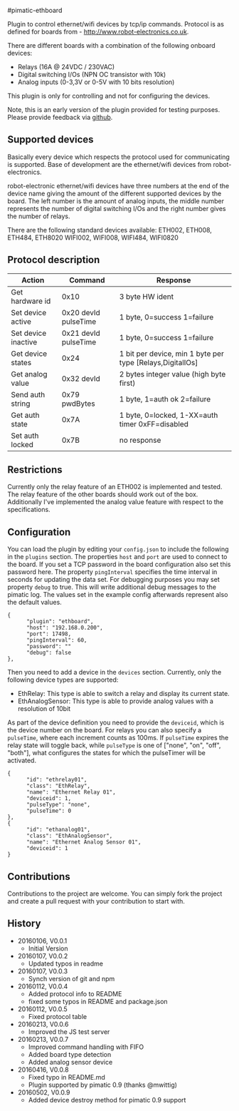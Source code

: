 #pimatic-ethboard

Plugin to control ethernet/wifi devices by tcp/ip commands.
Protocol is as defined for boards from - <http://www.robot-electronics.co.uk>.

There are different boards with a combination of the following onboard devices:
   * Relays (16A @ 24VDC / 230VAC)
   * Digital switching I/Os (NPN OC transistor with 10k)
   * Analog inputs (0-3,3V or 0-5V with 10 bits resolution)

This plugin is only for controlling and not for configuring the devices.

Note, this is an early version of the plugin provided for testing purposes. Please provide feedback via 
[github](https://github.com/mplessing/pimatic-ethboard/issues).

## Supported devices
Basically every device which respects the protocol used for communicating is supported.
Base of development are the ethernet/wifi devices from robot-electronics.

robot-electronic ethernet/wifi devices have three numbers at the end of the device name giving the amount of the different supported devices by the board. The left number is the amount of analog inputs, the middle number represents the number of digital switching I/Os and the right number gives the number of relays.

There are the following standard devices available:
ETH002, ETH008, ETH484, ETH8020
WIFI002, WIFI008, WIFI484, WIFI0820

## Protocol description

| Action               | Command               | Response                    | 
| -------------------- | --------------------- | --------------------------- |
| Get hardware id      | 0x10                  | 3 byte HW ident             |
| Set device active    | 0x20 devId pulseTime  | 1 byte, 0=success 1=failure |
| Set device inactive  | 0x21 devId pulseTime  | 1 byte, 0=success 1=failure |
| Get device states    | 0x24                  | 1 bit per device, min 1 byte per type [Relays,DigitalIOs] |
| Get analog value     | 0x32 devId            | 2 bytes integer value (high byte first) |
| Send auth string     | 0x79 pwdBytes         | 1 byte, 1=auth ok 2=failure |
| Get auth state       | 0x7A                  | 1 byte, 0=locked, 1-XX=auth timer 0xFF=disabled |
| Set auth locked      | 0x7B                  | no response                 |

## Restrictions
Currently only the relay feature of an ETH002 is implemented and tested. The relay feature of the other boards should work out of the box. Additionally I've implemented the analog value feature with respect to the specifications. 

## Configuration
You can load the plugin by editing your `config.json` to include the following in the `plugins` section. The properties `host` and `port` are used to connect to the board. If you set a TCP password in the board configuration also set this password here. The property 
`pingInterval` specifies the time interval in seconds for updating the data set. For debugging purposes you may set 
property `debug` to true. This will write additional debug messages to the pimatic log. The values set in the example config afterwards represent also the default values. 

    {
          "plugin": "ethboard",
          "host": "192.168.0.200",
          "port": 17498,
          "pingInterval": 60,
          "password": ""
          "debug": false
    },

Then you need to add a device in the `devices` section. Currently, only the following device types are supported:

* EthRelay: This type is able to switch a relay and display its current state.
* EthAnalogSensor: This type is able to provide analog values with a resolution of 10bit

As part of the device definition you need to provide the `deviceid`, which is the device number on the board. For relays you can also specify a `pulseTime`, where each increment counts as 100ms. If `pulseTime` expires the relay state will toggle back, while `pulseType` is one of ["none", "on", "off", "both"], what configures the states for which the pulseTimer will be activated.

    {
          "id": "ethrelay01",
          "class": "EthRelay",
          "name": "Ethernet Relay 01",
          "deviceid": 1,
          "pulseType": "none",
          "pulseTime": 0
    },
    {
          "id": "ethanalog01",
          "class": "EthAnalogSensor",
          "name": "Ethernet Analog Sensor 01",
          "deviceid": 1
    }

## Contributions

Contributions to the project are welcome. You can simply fork the project and create a pull request with your contribution to start with.

## History

* 20160106, V0.0.1
    * Initial Version
* 20160107, V0.0.2
    * Updated typos in readme
* 20160107, V0.0.3
    * Synch version of git and npm
* 20160112, V0.0.4
    * Added protocol info to README
    * fixed some typos in README and package.json
* 20160112, V0.0.5
    * Fixed protocol table
* 20160213, V0.0.6
    * Improved the JS test server
* 20160213, V0.0.7
    * Improved command handling with FIFO
    * Added board type detection
    * Added analog sensor device
* 20160416, V0.0.8
    * Fixed typo in README.md
    * Plugin supported by pimatic 0.9 (thanks @mwittig)
* 20160502, V0.0.9
    * Added device destroy method for pimatic 0.9 support
